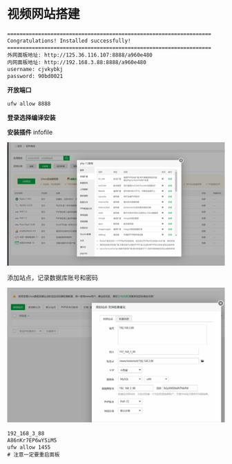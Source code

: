 # 视频网站搭建

```
==================================================================
Congratulations! Installed successfully!
==================================================================
外网面板地址: http://125.36.116.107:8888/a960e480
内网面板地址: http://192.168.3.88:8888/a960e480
username: cjvkybkj
password: 90bd0021
```

**开放端口**

```
ufw allow 8888
```

**登录选择编译安装**

**安装插件** infofile

![](1.视频网站.assets/1-1.png)

添加站点，记录数据库账号和密码

![](1.视频网站.assets/1-2.png)

```
192_168_3_88
A86nKr7EP6wYSiM5
ufw allow 1455
# 注意一定要重启面板
```

